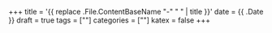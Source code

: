 +++
title = '{{ replace .File.ContentBaseName "-" " " | title }}'
date = {{ .Date }}
draft = true
tags = [""]
categories = [""]
katex = false
+++
